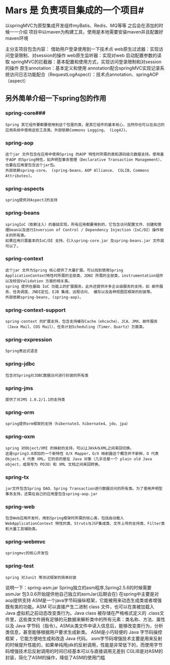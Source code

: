 # Mars 是 负责项目集成的一个项目#

以springMVC为原型集成开发组件myBatis、Redis、MQ等等  之后会在添加的时候一一介绍
项目中以maven为构建工具，使用是本地需要安装maven并且配置好maven环境

主分支项目包含内容：
	借助用户登录使用到一下技术点
	web原生过滤器：实现访问登录限制、对session的操作
	web原生监听器：实现对web 启动配置参数的读取
	springMVC的拦截器：基本配置和使用方式，实现访问登录限制和对session的操作
	原生annotation：基本定义和使用
	annotation配合springMVC实现记录系统访问日志功能配合（RequestLogAspect）：技术点annotation、springAOP（aspect）
	
	
## 另外简单介绍一下spring包的作用	
### spring-core###
	Spring 其它组件要都要使用到这个包里的类，是其它组件的基本核心，当然你也可以在自己的应用系统中使用这些工具类。外部依赖Commons Logging， (Log4J)。
	
### spring-aop
	这个jar 文件包含在应用中使用Spring 的AOP 特性时所需的类和源码级元数据支持。使用基于AOP 的Spring特性，如声明型事务管理（Declarative Transaction Management），也要在应用里包含这个jar包。
	外部依赖spring-core， (spring-beans，AOP Alliance， CGLIB，Commons Attributes)。
	
### spring-aspects
	spring提供对AspectJ的支持
	
### spring-beans
	springIoC（依赖注入）的基础实现，所有应用都要用到的，它包含访问配置文件、创建和管理bean以及进行Inversion of Control / Dependency Injection（IoC/DI）操作相关的所有类。
	如果应用只需基本的IoC/DI 支持，引入spring-core.jar 及spring-beans.jar 文件就可以了。
	
### spring-context
	这个jar 文件为Spring 核心提供了大量扩展。可以找到使用Spring ApplicationContext特性时所需的全部类，JDNI 所需的全部类，instrumentation组件以及校验Validation 方面的相关类。
	spring 提供在基础 IoC 功能上的扩展服务，此外还提供许多企业级服务的支持，如 邮件服务、任务调度、JNDI定位、EJB 集成、远程访问、 缓存以及各种视图层框架的封装等。
	外部依赖spring-beans, (spring-aop)。
	
### spring-context-support
	spring-context 的扩展支持，包含支持缓存Cache（ehcache）、JCA、JMX、邮件服务（Java Mail、COS Mail）、任务计划Scheduling（Timer、Quartz）方面类。
	
### spring-expression
	Spring表达式语言
	
### spring-jdbc
	包含对Spring对JDBC数据访问进行封装的所有类
	
### spring-jms
	提供了对JMS 1.0.2/1.1的支持类
	
### spring-orm
	spring提供orm框架的支持（hibernate3、hibernate4、jdo、jpa）

### spring-oxm
	spring 对Object/XMI 的映射的支持，可以让JAVA与XML之间来回切换。
	这是spring3.0添加的一个新特性 O/X Mapper，O/X 映射器这个概念并不新鲜，O 代表 Object，X 代表 XML。它的目的是在 Java 对象（几乎总是一个 plain old Java object，或简写为 POJO）和 XML 文档之间来回转换。

### spring-tx
	jar文件包含Spring DAO、Spring Transaction进行数据访问的所有类。为了使用声明型事务支持，还需在自己的应用里包含spring-aop.jar
	
### spring-web
	包含Web应用开发时，用到Spring框架时所需的核心类，包括自动载入WebApplicationContext 特性的类、Struts与JSF集成类、文件上传的支持类、Filter类和大量工具辅助类。

### spring-webmvc
	springmvc的核心开发包
	
### spring-test
	spring 对Junit 等测试框架的简单封装
	
	
说明一下：spring-asm.jar
Spring独立的asm程序,Spring2.5.6的时候需要asmJar 包3.0.6开始提供他自己独立的asmJar(后期会在)
在spring中主要是对aop提供支持
ASM是一个java字节码操纵框架，它能被用来动态生成类或者增强既有类的功能。ASM 可以直接产生二进制 class 文件，也可以在类被加载入 Java 虚拟机之前动态改变类行为。Java class 被存储在严格格式定义的 .class文件里，这些类文件拥有足够的元数据来解析类中的所有元素：类名称、方法、属性以及 Java 字节码（指令）。ASM从类文件中读入信息后，能够改变类行为，分析类信息，甚至能够根据用户要求生成新类。
ASM是小巧轻便的 Java 字节码操控框架 ，它能方便地生成和改造 Java 代码。
asm字节码增强技术主要是用来反射的时候提升性能的，如果单纯用jdk的反射调用，性能是非常低下的，而使用字节码增强技术后反射调用的时间已经基本可以与直接调用无差别
CGLIB是对ASM的封装，简化了ASM的操作，降低了ASM的使用门槛
	
